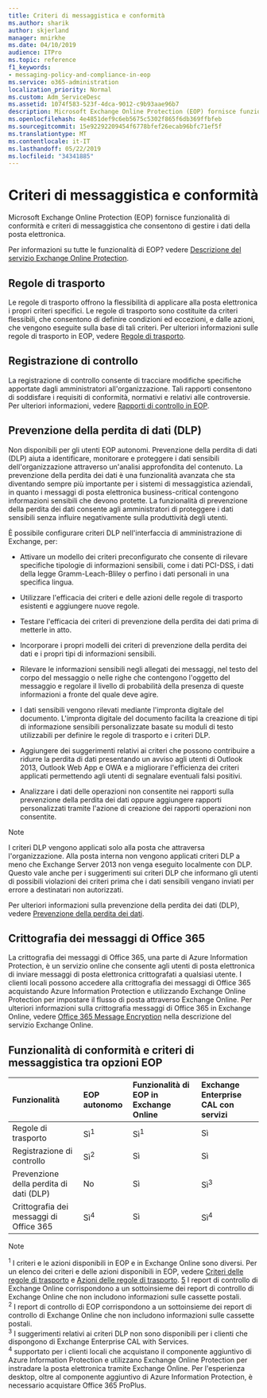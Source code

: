 ```yaml
---
title: Criteri di messaggistica e conformità
ms.author: sharik
author: skjerland
manager: mnirkhe
ms.date: 04/10/2019
audience: ITPro
ms.topic: reference
f1_keywords:
- messaging-policy-and-compliance-in-eop
ms.service: o365-administration
localization_priority: Normal
ms.custom: Adm_ServiceDesc
ms.assetid: 1074f583-523f-4dca-9012-c9b93aae96b7
description: Microsoft Exchange Online Protection (EOP) fornisce funzionalità di conformità e criteri di messaggistica che consentono di gestire i dati della posta elettronica.
ms.openlocfilehash: 4e4851def9c6eb5675c5302f865f6db369ffbfeb
ms.sourcegitcommit: 15e92292209454f6778bfef26ecab96bfc71ef5f
ms.translationtype: MT
ms.contentlocale: it-IT
ms.lasthandoff: 05/22/2019
ms.locfileid: "34341885"
---
```

# <a name="messaging-policy-and-compliance"></a>Criteri di messaggistica e conformità

Microsoft Exchange Online Protection (EOP) fornisce funzionalità di conformità e criteri di messaggistica che consentono di gestire i dati della posta elettronica.
  
Per informazioni su tutte le funzionalità di EOP? vedere [Descrizione del servizio Exchange Online Protection](exchange-online-protection-service-description.md).
  
## <a name="transport-rules"></a>Regole di trasporto
<a name="BKMK_transportrules"> </a>

Le regole di trasporto offrono la flessibilità di applicare alla posta elettronica i propri criteri specifici. Le regole di trasporto sono costituite da criteri flessibili, che consentono di definire condizioni ed eccezioni, e dalle azioni, che vengono eseguite sulla base di tali criteri. Per ulteriori informazioni sulle regole di trasporto in EOP, vedere [Regole di trasporto](https://go.microsoft.com/fwlink/p/?LinkId=320399).
  
## <a name="audit-logging"></a>Registrazione di controllo
<a name="BKMK_auditlogging"> </a>

La registrazione di controllo consente di tracciare modifiche specifiche apportate dagli amministratori all'organizzazione. Tali rapporti consentono di soddisfare i requisiti di conformità, normativi e relativi alle controversie. Per ulteriori informazioni, vedere [Rapporti di controllo in EOP](https://go.microsoft.com/fwlink/p/?LinkId=314258).
  
## <a name="data-loss-prevention-dlp"></a>Prevenzione della perdita di dati (DLP)
<a name="BKMK_datalossprevention"> </a>

Non disponibili per gli utenti EOP autonomi. Prevenzione della perdita di dati (DLP) aiuta a identificare, monitorare e proteggere i dati sensibili dell'organizzazione attraverso un'analisi approfondita del contenuto. La prevenzione della perdita dei dati è una funzionalità avanzata che sta diventando sempre più importante per i sistemi di messaggistica aziendali, in quanto i messaggi di posta elettronica business-critical contengono informazioni sensibili che devono protette. La funzionalità di prevenzione della perdita dei dati consente agli amministratori di proteggere i dati sensibili senza influire negativamente sulla produttività degli utenti.
  
È possibile configurare criteri DLP nell'interfaccia di amministrazione di Exchange, per:
  
- Attivare un modello dei criteri preconfigurato che consente di rilevare specifiche tipologie di informazioni sensibili, come i dati PCI-DSS, i dati della legge Gramm-Leach-Bliley o perfino i dati personali in una specifica lingua.
    
- Utilizzare l'efficacia dei criteri e delle azioni delle regole di trasporto esistenti e aggiungere nuove regole.
    
- Testare l'efficacia dei criteri di prevenzione della perdita dei dati prima di metterle in atto.
    
- Incorporare i propri modelli dei criteri di prevenzione della perdita dei dati e i propri tipi di informazioni sensibili.
    
- Rilevare le informazioni sensibili negli allegati dei messaggi, nel testo del corpo del messaggio o nelle righe che contengono l'oggetto del messaggio e regolare il livello di probabilità della presenza di queste informazioni a fronte del quale deve agire.
    
- I dati sensibili vengono rilevati mediante l'impronta digitale del documento. L'impronta digitale del documento facilita la creazione di tipi di informazione sensibili personalizzate basate su moduli di testo utilizzabili per definire le regole di trasporto e i criteri DLP.
    
- Aggiungere dei suggerimenti relativi ai criteri che possono contribuire a ridurre la perdita di dati presentando un avviso agli utenti di Outlook 2013, Outlook Web App e OWA e a migliorare l'efficienza dei criteri applicati permettendo agli utenti di segnalare eventuali falsi positivi.
    
- Analizzare i dati delle operazioni non consentite nei rapporti sulla prevenzione della perdita dei dati oppure aggiungere rapporti personalizzati tramite l'azione di creazione dei rapporti operazioni non consentite.
    
> [!NOTE]
> I criteri DLP vengono applicati solo alla posta che attraversa l'organizzazione. Alla posta interna non vengono applicati criteri DLP a meno che Exchange Server 2013 non venga eseguito localmente con DLP. Questo vale anche per i suggerimenti sui criteri DLP che informano gli utenti di possibili violazioni dei criteri prima che i dati sensibili vengano inviati per errore a destinatari non autorizzati. 
  
Per ulteriori informazioni sulla prevenzione della perdita dei dati (DLP), vedere [Prevenzione della perdita dei dati](https://go.microsoft.com/fwlink/p/?LinkId=320398).
  
## <a name="office-365-message-encryption"></a>Crittografia dei messaggi di Office 365
<a name="BKMK_OME_in_EOP"> </a>

La crittografia dei messaggi di Office 365, una parte di Azure Information Protection, è un servizio online che consente agli utenti di posta elettronica di inviare messaggi di posta elettronica crittografati a qualsiasi utente. I clienti locali possono accedere alla crittografia dei messaggi di Office 365 acquistando Azure Information Protection e utilizzando Exchange Online Protection per impostare il flusso di posta attraverso Exchange Online. Per ulteriori informazioni sulla crittografia messaggi di Office 365 in Exchange Online, vedere [Office 365 Message Encryption](../exchange-online-service-description/message-policy-and-compliance.md#office-365-message-encryption) nella descrizione del servizio Exchange Online. 
  
## <a name="messaging-policy-and-compliance-features-across-eop-options"></a>Funzionalità di conformità e criteri di messaggistica tra opzioni EOP
<a name="BKMK_OME_in_EOP"> </a>

|**Funzionalità**|**EOP autonomo**|**Funzionalità di EOP in Exchange Online**|**Exchange Enterprise CAL con servizi**|
|:-----|:-----|:-----|:-----|
|Regole di trasporto  <br/> |Sì<sup>1</sup> <br/> |Sì<sup>1</sup> <br/> |Sì  <br/> |
|Registrazione di controllo  <br/> |Sì<sup>2</sup> <br/> |Sì  <br/> |Sì  <br/> |
|Prevenzione della perdita di dati (DLP)  <br/> |No  <br/> |Sì  <br/> |Sì<sup>3</sup> <br/> |
|Crittografia dei messaggi di Office 365  <br/> |Sì<sup>4</sup> <br/> |Sì  <br/> |Sì<sup>4</sup> <br/> |
   
> [!NOTE]
> <sup>1</sup> I criteri e le azioni disponibili in EOP e in Exchange Online sono diversi. Per un elenco dei criteri e delle azioni disponibili in EOP, vedere [Criteri delle regole di trasporto](https://go.microsoft.com/fwlink/p/?LinkId=320392) e [Azioni delle regole di trasporto](https://go.microsoft.com/fwlink/p/?LinkId=320393). [](https://go.microsoft.com/fwlink/p/?LinkId=320394)[5](https://go.microsoft.com/fwlink/p/?LinkId=320395) I report di controllo di Exchange Online corrispondono a un sottoinsieme dei report di controllo di Exchange Online che non includono informazioni sulle cassette postali. <br/>
> <sup>2</sup> I report di controllo di EOP corrispondono a un sottoinsieme dei report di controllo di Exchange Online che non includono informazioni sulle cassette postali. <br/>
> <sup>3</sup> I suggerimenti relativi ai criteri DLP non sono disponibili per i clienti che dispongono di Exchange Enterprise CAL with Services. <br/>
> <sup>4</sup> supportato per i clienti locali che acquistano il componente aggiuntivo di Azure Information Protection e utilizzano Exchange Online Protection per instradare la posta elettronica tramite Exchange Online. Per l'esperienza desktop, oltre al componente aggiuntivo di Azure Information Protection, è necessario acquistare Office 365 ProPlus. <br/>
  

